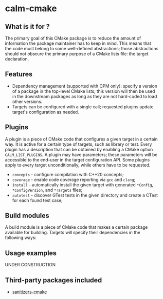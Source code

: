# calm-cmake

What is it for ?
----------------
The primary goal of this CMake package is to reduce the amount of information 
the package maintainer has to keep in mind. This means that the code must
belong to some well-defined abstractions; those abstractions should not obscure 
the primary purpose of a CMake lists file: the target declaration. 

Features
--------
* Dependency management (supported with CPM only): specify a version of 
  a package in the top-level CMake lists; this version will then be used in
  the downstream packages as long as they are not hard-coded to load other
  versions.
* Targets can be configured with a single call; requested plugins update
  target's configuration as needed.
  

Plugins
-------
A plugin is a piece of CMake code that configures a given target in a certain
way. It is active for a certain type of targets, such as library or test.
Every plugin has a description that can be obtained by enabling a CMake option
`CALM_LIST_PLUGINS`. A plugin may have parameters; these parameters will be 
accessible to the end-user in the target configuration API. Some plugins apply 
to every target unconditionally, while others have to be requested.

* `concepts` - configure compilation with C++20 concepts;
* `coverage` - enable code coverage reporting via `gcc` and `clang`;  
* `install` - automatically install the given target with generated `*Config`,
  `*ConfigVersion`, and `*Targets` files;
* `autotest` - discover GTest tests in the given directory and create a CTest 
  for each found test case;

Build modules
-------------

A build module is a piece of CMake code that makes a certain package available
for building. Targets will specify their dependencies in the following ways:

Usage examples
--------------

UNDER CONSTRUCTION

Third-party packages included
-----------------------------

* [sanitizers-cmake](https://github.com/arsenm/sanitizers-cmake)

